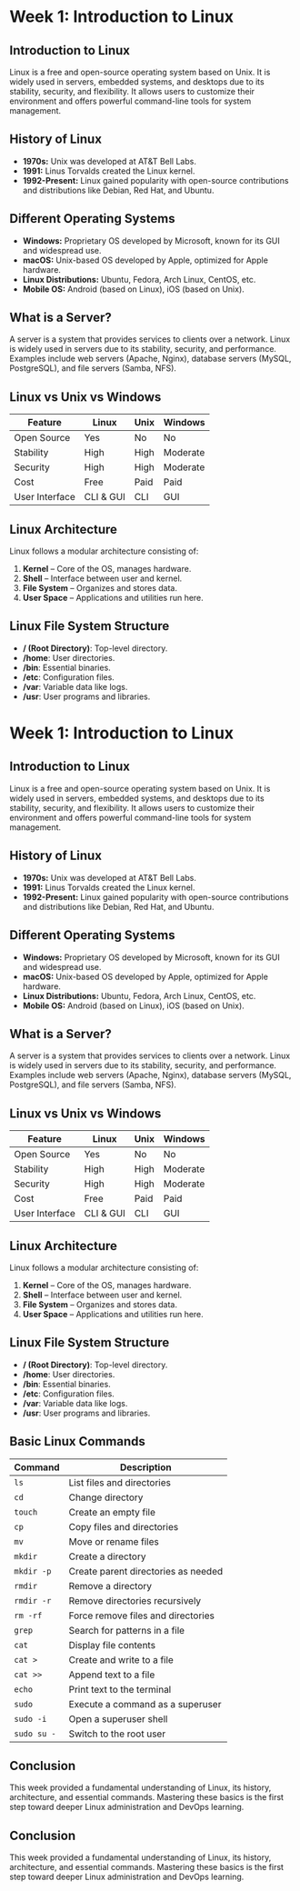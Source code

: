 # Week 1: Introduction to Linux

## Introduction to Linux
Linux is a free and open-source operating system based on Unix. It is widely used in servers, embedded systems, and desktops due to its stability, security, and flexibility. It allows users to customize their environment and offers powerful command-line tools for system management.

## History of Linux
- **1970s:** Unix was developed at AT&T Bell Labs.
- **1991:** Linus Torvalds created the Linux kernel.
- **1992-Present:** Linux gained popularity with open-source contributions and distributions like Debian, Red Hat, and Ubuntu.

## Different Operating Systems
- **Windows:** Proprietary OS developed by Microsoft, known for its GUI and widespread use.
- **macOS:** Unix-based OS developed by Apple, optimized for Apple hardware.
- **Linux Distributions:** Ubuntu, Fedora, Arch Linux, CentOS, etc.
- **Mobile OS:** Android (based on Linux), iOS (based on Unix).

## What is a Server?
A server is a system that provides services to clients over a network. Linux is widely used in servers due to its stability, security, and performance. Examples include web servers (Apache, Nginx), database servers (MySQL, PostgreSQL), and file servers (Samba, NFS).

## Linux vs Unix vs Windows
| Feature        | Linux                     | Unix                     | Windows                  |
|--------------|------------------------|------------------------|------------------------|
| Open Source  | Yes                     | No                      | No                      |
| Stability    | High                    | High                    | Moderate                |
| Security     | High                    | High                    | Moderate                |
| Cost         | Free                     | Paid                     | Paid                     |
| User Interface | CLI & GUI              | CLI                      | GUI                      |

## Linux Architecture
Linux follows a modular architecture consisting of:
1. **Kernel** – Core of the OS, manages hardware.
2. **Shell** – Interface between user and kernel.
3. **File System** – Organizes and stores data.
4. **User Space** – Applications and utilities run here.

## Linux File System Structure
- **/ (Root Directory)**: Top-level directory.
- **/home**: User directories.
- **/bin**: Essential binaries.
- **/etc**: Configuration files.
- **/var**: Variable data like logs.
- **/usr**: User programs and libraries.

# Week 1: Introduction to Linux

## Introduction to Linux
Linux is a free and open-source operating system based on Unix. It is widely used in servers, embedded systems, and desktops due to its stability, security, and flexibility. It allows users to customize their environment and offers powerful command-line tools for system management.

## History of Linux
- **1970s:** Unix was developed at AT&T Bell Labs.
- **1991:** Linus Torvalds created the Linux kernel.
- **1992-Present:** Linux gained popularity with open-source contributions and distributions like Debian, Red Hat, and Ubuntu.

## Different Operating Systems
- **Windows:** Proprietary OS developed by Microsoft, known for its GUI and widespread use.
- **macOS:** Unix-based OS developed by Apple, optimized for Apple hardware.
- **Linux Distributions:** Ubuntu, Fedora, Arch Linux, CentOS, etc.
- **Mobile OS:** Android (based on Linux), iOS (based on Unix).

## What is a Server?
A server is a system that provides services to clients over a network. Linux is widely used in servers due to its stability, security, and performance. Examples include web servers (Apache, Nginx), database servers (MySQL, PostgreSQL), and file servers (Samba, NFS).

## Linux vs Unix vs Windows
| Feature        | Linux                     | Unix                     | Windows                  |
|--------------|------------------------|------------------------|------------------------|
| Open Source  | Yes                     | No                      | No                      |
| Stability    | High                    | High                    | Moderate                |
| Security     | High                    | High                    | Moderate                |
| Cost         | Free                     | Paid                     | Paid                     |
| User Interface | CLI & GUI              | CLI                      | GUI                      |

## Linux Architecture
Linux follows a modular architecture consisting of:
1. **Kernel** – Core of the OS, manages hardware.
2. **Shell** – Interface between user and kernel.
3. **File System** – Organizes and stores data.
4. **User Space** – Applications and utilities run here.

## Linux File System Structure
- **/ (Root Directory)**: Top-level directory.
- **/home**: User directories.
- **/bin**: Essential binaries.
- **/etc**: Configuration files.
- **/var**: Variable data like logs.
- **/usr**: User programs and libraries.

## Basic Linux Commands
| Command | Description |
|---------|-------------|
| `ls` | List files and directories |
| `cd` | Change directory |
| `touch` | Create an empty file |
| `cp` | Copy files and directories |
| `mv` | Move or rename files |
| `mkdir` | Create a directory |
| `mkdir -p` | Create parent directories as needed |
| `rmdir` | Remove a directory |
| `rmdir -r` | Remove directories recursively |
| `rm -rf` | Force remove files and directories |
| `grep` | Search for patterns in a file |
| `cat` | Display file contents |
| `cat >` | Create and write to a file |
| `cat >>` | Append text to a file |
| `echo` | Print text to the terminal |
| `sudo` | Execute a command as a superuser |
| `sudo -i` | Open a superuser shell |
| `sudo su -` | Switch to the root user |

## Conclusion
This week provided a fundamental understanding of Linux, its history, architecture, and essential commands. Mastering these basics is the first step toward deeper Linux administration and DevOps learning.


## Conclusion
This week provided a fundamental understanding of Linux, its history, architecture, and essential commands. Mastering these basics is the first step toward deeper Linux administration and DevOps learning.
